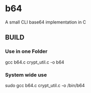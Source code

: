 # b64
A small CLI base64 implementation in C

## BUILD

### Use in one Folder
gcc b64.c crypt_util.c -o b64

### System wide use
sudo gcc b64.c crypt_util.c -o /bin/b64

